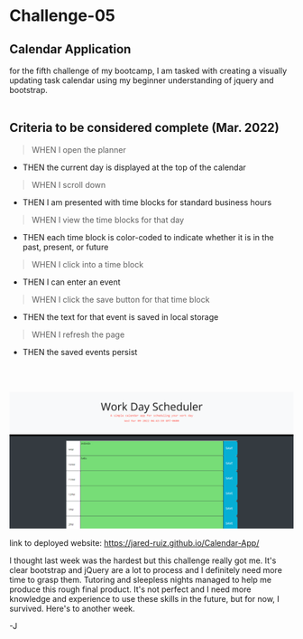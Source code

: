 # Challenge-05
## Calendar Application

for the fifth challenge of my bootcamp, I am tasked with creating a visually updating task calendar using my beginner understanding of jquery and bootstrap.
<br>
<br>

## Criteria to be considered complete (Mar. 2022)

> WHEN I open the planner
- THEN the current day is displayed at the top of the calendar
> WHEN I scroll down
- THEN I am presented with time blocks for standard business hours
> WHEN I view the time blocks for that day
- THEN each time block is color-coded to indicate whether it is in the past, present, or future
> WHEN I click into a time block
- THEN I can enter an event
> WHEN I click the save button for that time block
- THEN the text for that event is saved in local storage
> WHEN I refresh the page
- THEN the saved events persist
<br>
<br>

![alt text](./Develop/images/challenge-05%20screenshot.PNG)

link to deployed website: https://jared-ruiz.github.io/Calendar-App/

I thought last week was the hardest but this challenge really got me. It's clear bootstrap and jQuery are a lot to process and I definitely need more time to grasp them. Tutoring and sleepless nights managed to help me produce this rough final product. It's not perfect and I need more knowledge and experience to use these skills in the future, but for now, I survived. Here's to another week.

-J
